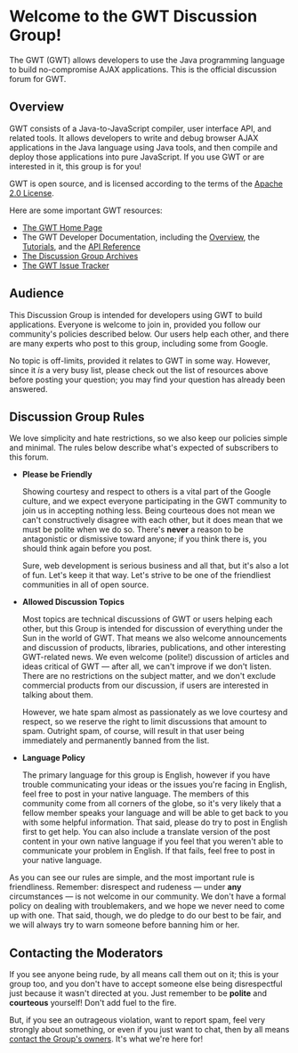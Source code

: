# Welcome to the GWT Discussion Group!

The GWT (GWT) allows developers to use the Java programming language to build no-compromise AJAX applications. This is the official discussion forum for GWT.

## Overview

GWT consists of a Java-to-JavaScript compiler, user interface API, and related tools. It allows developers to write and debug browser AJAX applications in the Java language using Java tools, and then compile and deploy those applications into pure JavaScript. If you use GWT or are interested in it, this group is for you!

GWT is open source, and is licensed according to the terms of the [Apache 2.0 License](terms.html "Apache 2.0 License").

Here are some important GWT resources:

*   [The GWT Home Page](https://www.gwtproject.org "The GWT Home Page")
*   The GWT Developer Documentation, including the [Overview](doc/latest/DevGuide.html "Overview"), the [Tutorials](doc/latest/tutorial/index.html "Tutorials"), and the [API Reference](doc/latest/RefGWTClassAPI.html "API Reference")
*   [The Discussion Group Archives](http://groups.google.com/group/Google-Web-Toolkit/topics "Discussion Group Archives")
*   [The GWT Issue Tracker](https://github.com/gwtproject/gwt/issues?q=is%3Aissue "The GWT Issue Tracker") 

## Audience

This Discussion Group is intended for developers using GWT to build applications. Everyone is welcome to join in, provided you follow our community's policies described below. Our users help each other, and there are many experts who post to this group, including some from Google.

No topic is off-limits, provided it relates to GWT in some way. However, since it _is_ a very busy list, please check out the list of resources above before posting your question; you may find your question has already been answered.

## Discussion Group Rules

We love simplicity and hate restrictions, so we also keep our policies simple and minimal. The rules below describe what's expected of subscribers to this forum.

*   **Please be Friendly**

    Showing courtesy and respect to others is a vital part of the
Google culture, and we expect everyone participating in the
GWT community to join us in accepting nothing less. Being
courteous does not mean we can't constructively disagree with
each other, but it does mean that we must be polite when we do so.
There's **never** a reason to be antagonistic or
dismissive toward anyone; if you think there is, you should think again before you post.

    Sure, web development is serious business and all that, but it's
also a lot of fun. Let's keep it that way. Let's strive to be one of the
friendliest communities in all of open source.

*   **Allowed Discussion Topics**

    Most topics are technical discussions of GWT or users helping each other,
but this Group is intended for discussion of everything under the Sun
in the world of GWT. That means we also welcome announcements and
discussion of products, libraries, publications, and other interesting
GWT-related news. We even welcome (polite!) discussion of
articles and ideas critical of GWT &mdash; after all, we can't improve if we
don't listen. There are no restrictions on the subject matter,
and we don't exclude commercial products from our discussion, if users
are interested in talking about them. </p>

    However, we hate spam almost as passionately as we love courtesy and respect, so we
reserve the right to limit discussions that amount to spam.
Outright spam, of course, will result in that user being immediately
and permanently banned from the list.

*   **Language Policy**

    The primary language for this group is English, however if you have trouble communicating your ideas or the issues you're facing in English, feel free to post in your native language. The members of this community come from all corners of the globe, so it's very likely that a fellow member speaks your language and will be able to get back to you with some helpful information. That said, please do try to post in English first to get help. You can also include a translate version of the post content in your own native language if you feel that you weren't able to communicate your problem in English. If that fails, feel free to post in your native language.</b></b>

As you can see our rules are simple, and the most important rule is friendliness. Remember: disrespect and rudeness &mdash; under **any** circumstances &mdash; is not welcome in our community. We don't have a formal policy on dealing with troublemakers, and we hope we never need to come up with one. That said, though, we do pledge to do our best to be fair, and we will always try to warn someone before banning him or her.

## Contacting the Moderators

If you see anyone being rude, by all means call them out on it; this is your group too, and you don't have to accept someone else being disrespectful just because it wasn't directed at you. Just remember to be **polite** and **courteous** yourself! Don't add fuel to the fire.

But, if you see an outrageous violation, want to report spam, feel very strongly about something, or even if you just want to chat, then by all means [contact the Group's owners](http://groups.google.com/group/Google-Web-Toolkit/post?sendowner=1&amp;_done=%2Fgroup%2FGoogle-Web-Toolkit%2Fabout%3F&amp; "contact the Group"). It's what we're here for!
